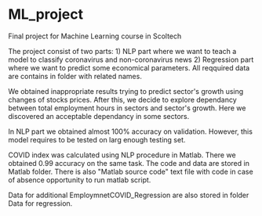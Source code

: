 # ML_project
Final project for Machine Learning course in Scoltech

The project consist of two parts: 1) NLP part where we want to teach a model to classify coronavirus and non-coronavirus news 2) Regression part where we want to predict some economical parameters. All reqquired data are contains in folder with related names.

We obtained inappropriate results trying to predict sector's growth using changes of stocks prices. After this, we decide to explore dependancy between total employment hours in sectors and sector's growth. Here we discovered an acceptable dependancy in some sectors.

In NLP part we obtained almost 100% accuracy on validation. However, this model requires to be tested on larg enough testing set.

COVID index was calculated using NLP procedure in Matlab. There we obtained 0.99 accuracy on the same task. The code and data are stored in Matlab folder. There is also "Matlab source code" text file with code in case of absence opportunity to run matlab script.

Data for additional EmploymnetCOVID_Regression are also stored in folder Data for regression.
